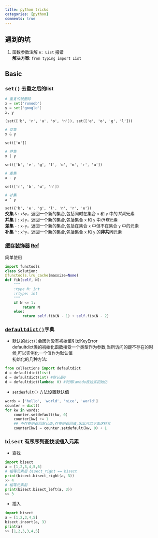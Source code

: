 ```yaml
---
title: python tricks
categories: [python] 
comments: true
---
```

## 遇到的坑
1. 函数参数注解 `n: List` 报错  
**解决方案**: `from typing import List` 


## Basic
### <big>`set()`</big> 去重之后的list
```python
# 重复的被删除
x = set('runoob')
y = set('google')
x, y
```
`(set(['b', 'r', 'u', 'o', 'n']), set(['e', 'o', 'g', 'l']))`

```python
# 交集
x & y 
```        
`set(['o'])`
```py
# 并集
x | y 
```        
`set(['b', 'e', 'g', 'l', 'o', 'n', 'r', 'u'])`
```py
# 差集
x - y
```         
`set(['r', 'b', 'u', 'n'])` 
```py
# 补集
x ^ y
```
`set({'b', 'e', 'g', 'l', 'n', 'r', 'u'})`  
**交集** `&` : `x&y`，返回一个新的集合,包括同时在集合 `x` 和 `y` 中的*共同*元素  
**并集** `|` : `x|y`，返回一个新的集合,包括集合 `x` 和 `y` 中*所有*元素   
**差集** `-` : `x-y`，返回一个新的集合,包括在集合 `x` 中但不在集合 `y` 中的元素   
**补集** `^` : `x^y`，返回一个新的集合,包括集合 `x` 和 `y` 的**非共同**元素   
 ### [缓存装饰器](https://www.cnblogs.com/allen2333/p/10363388.html) [Ref](https://blog.csdn.net/ronon77/article/details/84897551)
简单使用    
```python
import functools
class Solution:
@functools.lru_cache(maxsize=None)
def fib(self, N):
    """
    :type N: int
    :rtype: int
    """
    if N <= 1:
        return N
    else:
        return self.fib(N - 1) + self.fib(N - 2)
```   
### [<big>`defaultdict()`</big>](https://www.jianshu.com/p/26df28b3bfc8)字典 
- 默认的`dict()`会因为没有初始值引发KeyError  
defaultdict类的初始化函数接受一个类型作为参数,当所访问的键不存在的时候,可以实例化一个值作为默认值  
初始化的几种方法:
```py
from collections import defaultdict
d = defaultdict(list)
d = defaultdict(int) #默认是0
d = defaultdict(lambda: 0) #利用lambda表达式初始化
```
- `setdeafult()` 方法设置默认值
```py
words = ['hello', 'world', 'nice', 'world']
counter = dict()
for kw in words:
    counter.setdefault(kw, 0)
    counter[kw] += 1
    ## 不存在则返回默认值,存在则返回值,因此可以下面这样写
    counter[kw] = counter.setdefault(kw, 0) + 1
```  
### <big>`bisect`</big> 有序序列查找或插入元素
- 查找
```python
import bisect
a = [1,2,3,4,5,6]
# 相等元素后 bisect_right == bisect
print(bisect.bisect_right(a, 3))
>> 4
# 相等元素前
print(bisect.bisect_left(a, 3))
>> 3
```   
- 插入
```python
import bisect 
a = [1,2,3,4,5]
bisect.insort(a, 3)
print(a)
>> [1,2,3,3,4,5]
``` 